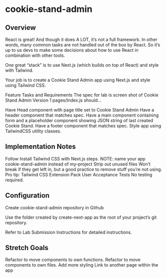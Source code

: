# cookie-stand-admin

## Overview

React is great! And though it does A LOT, it’s not a full framework. In other words, many common tasks are not handled out of the box by React. So it’s up to us devs to make some decisions about how to use React in combination with other tools.

One great “stack” is to use Next.js (which builds on top of React) and style with Tailwind.

Your job is to create a Cookie Stand Admin app using Next.js and style using Tailwind CSS.

Feature Tasks and Requirements
The spec for lab is screen shot of Cookie Stand Admin Version 1
pages/Index.js should…

Have Head component with page title set to Cookie Stand Admin
Have a header component that matches spec.
Have a main component containing form and a placeholder component showing JSON string of last created Cookie Stand.
Have a footer component that matches spec.
Style app using TailwindCSS utility classes.

## Implementation Notes

Follow Install Tailwind CSS with Next.js steps.
NOTE: name your app cookie-stand-admin instead of my-project
Strip out unused files
Won’t break if they get left in, but a good practice to remove stuff you’re not using.
Pro tip: Tailwind CSS Extension Pack
User Acceptance Tests
No testing required.

## Configuration

Create cookie-stand-admin repository in Github

Use the folder created by create-next-app as the root of your project’s git repository.

Refer to Lab Submission Instructions for detailed instructions.

## Stretch Goals

Refactor to move components to own functions.
Refactor to move components to own files.
Add more styling
Link to another page within the app
